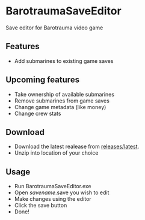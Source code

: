 # BarotraumaSaveEditor
Save editor for Barotrauma video game

## Features
- Add submarines to existing game saves

## Upcoming features
- Take ownership of available submarines
- Remove submarines from game saves
- Change game metadata (like money)
- Change crew stats

## Download
- Download the latest realease from [releases/latest](https://github.com/StylishTriangles/BarotraumaSaveEditor/releases/latest).
- Unzip into location of your choice

## Usage
- Run BarotraumaSaveEditor.exe
- Open _savename_.save you wish to edit
- Make changes using the editor
- Click the save button
- Done!
